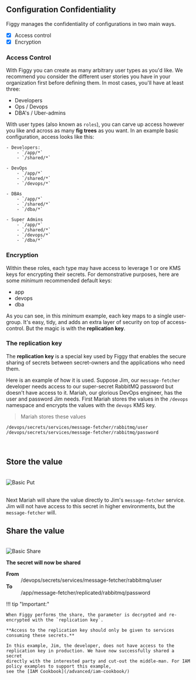 ## Configuration Confidentiality

Figgy manages the confidentiality of configurations in two main ways.
- [x] Access control
- [x] Encryption

### Access Control

With Figgy you can create as many arbitrary user types as you'd like. We recommend you consider the different user stories
you have in your organization first before defining them. In most cases, you'll have at least three:

* Developers
* Ops / Devops
* DBA's / Uber-admins

With user types (also known as `roles`), you can carve up access however you like and across as many **fig trees** as you want. In
an example basic configuration, access looks like this:
    
    - Developers:
        - `/app/*`
        - `/shared/*`
      
    - DevOps
        - `/app/*`
        - `/shared/*`
        - `/devops/*`
        
    - DBAs
        - `/app/*`
        - `/shared/*`
        - `/dba/*`
        
    - Super Admins
        - `/app/*`
        - `/shared/*`
        - `/devops/*`
        - `/dba/*`
    
### Encryption

Within these roles, each type may have access to leverage 1 or ore KMS keys for encrypting their secrets. For demonstrative
purposes, here are some _minimum_ recommended default keys:

* app
* devops
* dba

As you can see, in this _minimum_ example, each key maps to a single user-group. It's easy, tidy, and adds an extra
layer of security on top of access-control. But the magic is with the **replication key**.

### **The replication key**
The **replication key** is a special key used by Figgy that enables the secure sharing of secrets between secret-owners
and the applications who need them. 

Here is an example of how it is used. Suppose Jim, our `message-fetcher` developer needs access to our super-secret 
RabbitMQ password but doesn't have access to it. Mariah, our glorious DevOps engineer, has the user 
and password Jim needs. First Mariah stores the values in the `/devops` namespace and encrypts the values with the 
`devops` KMS key.


>  Mariah stores these values
  
    /devops/secrets/services/message-fetcher/rabbitmq/user
    /devops/secrets/services/message-fetcher/rabbitmq/password

<br/>

## **Store the value**
<br/><img src="/docs/images/gifs/basics-put.gif" alt="Basic Put" class="gif"><br/>
<br/>

Next Mariah will share the value directly to Jim's `message-fetcher` service. Jim will not have access to this
secret in higher environments, but the `message-fetcher` will. 

## **Share the value**
<br/><img src="/docs/images/gifs/basics-share.gif" alt="Basic Share" class="gif"><br/>

**The secret will now be shared**

<dl>
<dt><b>From</b></dt>
<dd>/devops/secrets/services/message-fetcher/rabbitmq/user</dd>
<dt><b>To</b></dt>
<dd>/app/message-fetcher/replicated/rabbitmq/password</dd>
</dl>


!!! tip "Important:"
   
    When Figgy performs the share, the parameter is decrypted and re-encrypted with the `replication key`. 
    
    **Access to the replication key should only be given to services consuming these secrets.**
    
    In this example, Jim, the developer, does not have access to the replication key in production. We have now successfully shared a secret 
    directly with the interested party and cut-out the middle-man. For IAM policy examples to support this example, 
    see the [IAM Cookbook](/advanced/iam-cookbook/)
